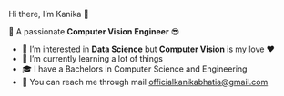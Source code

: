Hi there, I’m Kanika 👋

🤩 A passionate **Computer Vision Engineer** 😎
- 🎯 I’m interested in **Data Science** but **Computer Vision** is my love ❤
- 🌱 I’m currently learning a lot of things
- 🎓 I have a Bachelors in Computer Science and Engineering
- 📧 You can reach me through mail officialkanikabhatia@gmail.com

<!---
kanika-bhatia/kanika-bhatia is a ✨ special ✨ repository because its `README.md` (this file) appears on your GitHub profile.
You can click the Preview link to take a look at your changes.
--->
